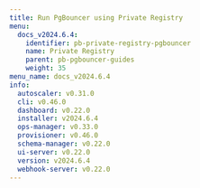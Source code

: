```yaml
---
title: Run PgBouncer using Private Registry
menu:
  docs_v2024.6.4:
    identifier: pb-private-registry-pgbouncer
    name: Private Registry
    parent: pb-pgbouncer-guides
    weight: 35
menu_name: docs_v2024.6.4
info:
  autoscaler: v0.31.0
  cli: v0.46.0
  dashboard: v0.22.0
  installer: v2024.6.4
  ops-manager: v0.33.0
  provisioner: v0.46.0
  schema-manager: v0.22.0
  ui-server: v0.22.0
  version: v2024.6.4
  webhook-server: v0.22.0
---
```


